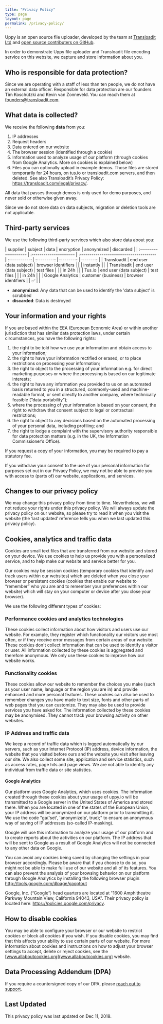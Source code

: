 ```yaml
---
title: "Privacy Policy"
type: page
layout: page
permalink: /privacy-policy/
---
```


Uppy is an open source file uploader, developed by the team at [Transloadit Ltd](https://transloadit.com) and [open source contributers on GitHub](https://github.com/transloadit/uppy/graphs/contributors).

In order to demonstrate Uppy file uploader and Transloadit file encoding service on this website, we capture and store information about you.

## Who is responsible for data protection?

Since we are operating with a staff of less than ten people, we do not have an external data officer. Responsible for data protection are our founders Tim Koschützki and Kevin van Zonneveld. You can reach them at <a href="mailto:founders@transloadit.com">founders@transloadit.com</a>.

## What data is collected?

We receive the following **data** from you:

1. IP addresses
2. Request headers
3. Data entered on our website
4. The browser session (identified through a cookie)
5. Information used to analyze usage of our platform (through cookies from Google Analytics. More on cookies is explained below)
6. Files you can optionally upload in example demos. Those files are stored temporarily for 24 hours, on tus.io or transloadit.com servers, and then deleted. See also Transloadit’s Privacy Policy: https://transloadit.com/legal/privacy/.

All data that passes through demos is only used for demo purposes, and never sold or otherwise given away.

Since we do not store data on data subjects, migration or deletion tools are not applicable.

## Third-party services

We use the following third-party services which also store data about you:

| supplier              | subject                 | data                                     | encryption    | anonymized  | discarded  |
| :-------------------- | :---------------------- | :--------------------------------------- | :-----------: | :---------: | :--------: | :-------: |
| Transloadit           | end user (data subject) | browser identifiers                      |               |             | instantly  |           |
| Transloadit           | end user (data subject) | test files                      |               |             | in 24h  |           |
| Tus.io           | end user (data subject) | test files                      |               |             | in 24h  |           |
| Google Analytics      | customer (business)     | browser identifiers                      |               | ✅                      |           |

- **anonymized**: Any data that can be used to identify the 'data subject' is scrubbed
- **discarded**: Data is destroyed

## Your information and your rights

If you are based within the EEA (European Economic Area) or within another jurisdiction that has similar data protection laws, under certain circumstances, you have the following rights:

1. the right to be told how we use your information and obtain access to your information;
1. the right to have your information rectified or erased, or to place restrictions on processing your information;
1. the right to object to the processing of your information e.g. for direct marketing purposes or where the processing is based on our legitimate interests;
1. the right to have any information you provided to us on an automated basis returned to you in a structured, commonly-used and machine-readable format, or sent directly to another company, where technically feasible (“data portability”);
1. where the processing of your information is based on your consent, the right to withdraw that consent subject to legal or contractual restrictions;
1. the right to object to any decisions based on the automated processing of your personal data, including profiling; and
1. the right to lodge a complaint with the supervisory authority responsible for data protection matters (e.g. in the UK, the Information Commissioner’s Office).

If you request a copy of your information, you may be required to pay a statutory fee.

If you withdraw your consent to the use of your personal information for purposes set out in our Privacy Policy, we may not be able to provide you with access to (parts of) our website, applications, and services.

## Changes to our privacy policy

We may change this privacy policy from time to time. Nevertheless, we will not reduce your rights under this privacy policy. We will always update the privacy policy on our website, so please try to read it when you visit the website (the ‘last updated’ reference tells you when we last updated this privacy policy).

## Cookies, analytics and traffic data

Cookies are small text files that are transferred from our website and stored on your device. We use cookies to help us provide you with a personalized service, and to help make our website and service better for you.

Our cookies may be session cookies (temporary cookies that identify and track users within our websites) which are deleted when you close your browser or persistent cookies (cookies that enable our website to “remember” who you are and to remember your preferences within our website) which will stay on your computer or device after you close your browser).

We use the following different types of cookies:

### Performance cookies and analytics technologies

These cookies collect information about how visitors and users use our website. For example, they register which functionality our visitors use most often, or if they receive error messages from certain areas of our website. These cookies don't collect information that can be used to identify a visitor or user. All information collected by these cookies is aggregated and therefore anonymous. We only use these cookies to improve how our website works.

### Functionality cookies

These cookies allow our website to remember the choices you make (such as your user name, language or the region you are in) and provide enhanced and more personal features. These cookies can also be used to remember changes you have made to text size, fonts and other parts of web pages that you can customize. They may also be used to provide services you have asked for. The information collected by these cookies may be anonymised. They cannot track your browsing activity on other websites.

### IP Address and traffic data

We keep a record of traffic data which is logged automatically by our servers, such as your Internet Protocol (IP) address, device information, the website that you visited before ours and the website you visit after leaving our site. We also collect some site, application and service statistics, such as access rates, page hits and page views. We are not able to identify any individual from traffic data or site statistics.

#### Google Analytics

Our platform uses Google Analytics, which uses cookies. The information created through these cookies about your usage of uppy.io will be transmitted to a Google server in the United States of America and stored there. When you are located in one of the states of the European Union, your IP address will be anonymized on our platform prior to transmitting it. We use the code "ga('set', 'anonymizeIp', true);" to ensure an anonymous way of saving of IP addresses (so-called IP-masking).

Google will use this information to analyze your usage of our platform and to create reports about the activities on our platform. The IP address that will be sent to Google as a result of Google Analytics will not be connected to any other data on Google.

You can avoid any cookies being saved by changing the settings in your browser accordingly. Please be aware that if you choose to do so, you might not be able to make full use of our website and all of its features. You can also prevent the analysis of your browsing behavior on our platform through Google Analytics by installing the following browser plugin: http://tools.google.com/dlpage/gaoptout

Google, Inc. (“Google”)	head quarters are located at "1600 Amphitheatre Parkway Mountain View, California 94043, USA".
Their privacy policy is located here: https://policies.google.com/privacy.

## How to disable cookies

You may be able to configure your browser or our website to restrict cookies or block all cookies if you wish. If you disable cookies, you may find that this affects your ability to use certain parts of our website. For more information about cookies and instructions on how to adjust your browser settings to accept, delete or reject cookies, see the [www.allaboutcookies.org](www.allaboutcookies.org) website.

## Data Processing Addendum (DPA)

If you require a countersigned copy of our DPA, please  <a href="mailto:hello@transloadit.com?subject=I+request+a+countersigned+copy+of+your+DPA" onclick="Intercom('showNewMessage', 'Hi, I\'d like to request a countersigned copy of your DPA'); return false;">reach out to support</a>.

## Last Updated

This privacy policy was last updated on Dec 11, 2018.

